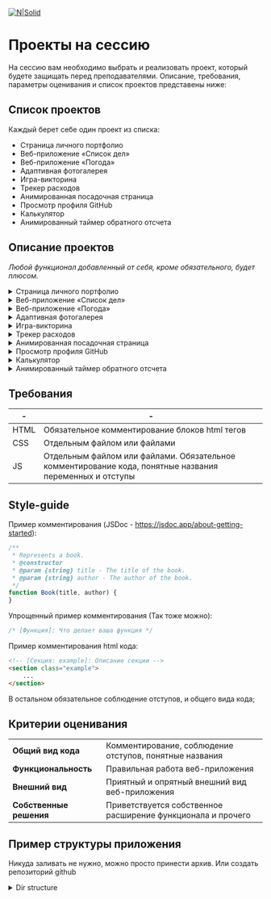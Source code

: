 [![N|Solid](https://ksu.edu.kz/templates/ksu/img/logo-black.svg)](https://itl.agency)

# Проекты на сессию
На сессию вам необходимо выбрать и реализовать проект, который будете защищать перед преподавателями.
Описание, требования, параметры оценивания и список проектов представены ниже:


## Список проектов

Каждый берет себе один проект из списка:
- Страница личного портфолио
- Веб-приложение «Список дел»
- Веб-приложение «Погода»
- Адаптивная фотогалерея
- Игра-викторина
- Трекер расходов
- Анимированная посадочная страница
- Просмотр профиля GitHub
- Калькулятор
- Анимированный таймер обратного отсчета

## Описание проектов

*Любой функционал добавленный от себя, кроме обязательного, будет плюсом.* 

<details>
  <summary>Страница личного портфолио</summary>

  Создать страницу личного портфолио. Ищите примеры в интернете. Что обязательно должно быть 
  
  - **Любой слайдер**, *(за собственную реализацию слайдера будет плюс)*
  - **Блок с реализацией любой анимации**
  - **Блок "Обо мне"**
  - **Блок "Навыки"**
  - **Блок "Контакты"**
  - **Блок "Прокты"**
  

  Примеры:
  https://dribbble.com/shots/2302403-HTML-Hunter-Web-Portfolio-Landing-page
</details>

<details>
  <summary>Веб-приложение «Список дел»</summary>

  Создать страницу для создания списка дел. Что обязательно должно быть 
  
  - **Создание, удалаение, редактирование элемента**
  - **Возможность отметки "сделано"**
  - **Сохранение в локальном хранилище (localStorage)**

    Примеры:
    https://dribbble.com/shots/4824245-ToDo-Tool-Concept
 
</details>

<details>
  <summary>Веб-приложение «Погода»</summary>

  Создать страницу, где можно увидеть текущую погоду в Костанае и посмотреть прогноз на ближайшие дни. Что обязательно должно быть 
  
  - **Запрос на бесплатные API прогноза погоды**
  - **Прогноз на неделю**
  - **Текущая температура**

    Примеры:
    https://dribbble.com/shots/19207866-Weather-Forecast-Dashboard
    
    Endpoint и получение API-key разберем как получать и где взять
 
</details>

<details>
  <summary>Адаптивная фотогалерея</summary>

  Создать галерею фотографий, без использования сторонних библиотек 
  Что обязательно:
  
  - **Картинки отображаются плиткой на странице**
  - **По нажатию они увеличиваются**
  - **В увеличенном виде их можно листать**

    Примеры:
    https://dribbble.com/shots/20459882-Community-gallery-web-design
 
</details>

<details>
  <summary>Игра-викторина</summary>

  Мини-игра, пользователь выбирает категорию, ему отображается вопрос и варианты ответов. После выбора ответа - проверяется правильность 
  Что обязательно:
  
  - **Выбор категории**
  - **Проверка ответа**
  - **Подсчет очков в конце игры**

    Примеры:
    https://dribbble.com/shots/2350892-Daily-UI-016-Pop-Up-Overlay
 
</details>

<details>
  <summary>Трекер расходов</summary>

  Пользователи могут вводить свои расходы, классифицировать их и просматривать сводную информацию о своих расходах.
  Что обязательно:
  
  - **Создание категории расходов**
  - **Таблица планирования**
  - **Создание / удаление строки расхода**
  - **Просмотр сводки**

    Примеры:
    https://dribbble.com/shots/19315241-Expense-Tracker-Dashboard-Analytics
 
</details>

<details>
  <summary>Анимированная посадочная страница</summary>

  Любая страницы на которой вы покажете весь свой скилл в анимации. Можно анимировать все.
  Что обязательно:
  
  - **Анимации**
  - **Анимированные ховеры**

    Примеры:
    https://dribbble.com/shots/20548025-iBilly-Website-Home-Page
 
</details>

<details>
  <summary>Просмотр профиля GitHub</summary>

  Инструмент, который позволит пользователям вводить имя пользователя GitHub и просматривать информацию профиля и репозитории этого пользователя с помощью API GitHub.
  Что обязательно:
  
  - **Работа с GitHub API**

    Примеры:
    https://dribbble.com/shots/3339049-Github-Profile-Re-design
 
</details>

<details>
  <summary>Калькулятор</summary>

  Калькулятор с возможностью сменить скин.
  Что обязательно:
  
  - **Реализация рабочего калькулятора**
  - **Реализация смены скина (внешнего вида) калькулятора**

    Примеры:
    https://dribbble.com/shots/16615060-Calculator-App
 
</details>

<details>
  <summary>Анимированный таймер обратного отсчета</summary>

  Анимированный таймер обратного отсчета.
  Что обязательно:
  
  - **Сам таймер**
  - **Возможность задать количество времени, от которого начнется отсчет**
  - **Пауза/запуск**

    Примеры:
    https://dribbble.com/shots/21014737-Countdown-Timer-Web-Mobile-App
 
</details>

## Требования

| - | - |
| ------ | ------ |
| HTML | Обязательное комментирование блоков html тегов |
| CSS |  Отдельным файлом или файлами |
| JS | Отдельным файлом или файлами. Обязательное комментирование кода, понятные названия переменных и отступы |


## Style-guide

Пример комментирования (JSDoc - https://jsdoc.app/about-getting-started):

```javascript
/**
 * Represents a book.
 * @constructor
 * @param {string} title - The title of the book.
 * @param {string} author - The author of the book.
 */
function Book(title, author) {
}
```

Упрощенный пример комментирования (Так тоже можно):

```javascript
/* [Функция]: Что делает ваша функция */
```

Пример комментирования html кода:

```html
<!-- [Секция: example]: Описание секции -->
<section class="example">
    ...
</section>
```

В остальном обязательное соблюдение отступов, и общего вида кода;


## Критерии оценивания

|  |  |
| ------- | ------ |
| **Общий вид кода** | Комментирование, соблюдение отступов, понятные названия |
| **Функциональность** | Правильная работа веб-приложения |
| **Внешний вид** | Приятный и опрятный внешний вид веб-приложения |
| **Собственные решения** | Приветствуется собственное расширение функционала и прочего |


## Пример структуры приложения 

Никуда заливать не нужно, можно просто принести архив. Или создать репозиторий github

<details>
  <summary>Dir structure</summary>

  ```
    app
    |
     -- js
    |   |
    |    -- index.js
    |   |
    |    -- name.module.js
    |    
     -- css
    |   |
    |    -- index.css
    |.  |
    |.   -- vars.css
    |
     -- index.html
    |
     -- ...other
  ```
</details>

